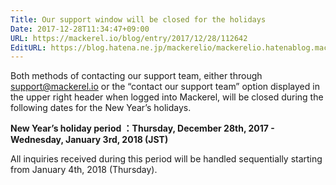 ```yaml
---
Title: Our support window will be closed for the holidays
Date: 2017-12-28T11:34:47+09:00
URL: https://mackerel.io/blog/entry/2017/12/28/112642
EditURL: https://blog.hatena.ne.jp/mackerelio/mackerelio.hatenablog.mackerel.io/atom/entry/8599973812330824554
---
```


Both methods of contacting our support team, either through support@mackerel.io or the “contact our support team” option displayed in the upper right header when logged into Mackerel, will be closed during the following dates for the New Year’s holidays.

<b>New Year’s holiday period ：Thursday, December 28th, 2017 - Wednesday, January 3rd, 2018 (JST)</b>

All inquiries received during this period will be handled sequentially starting from January 4th, 2018 (Thursday).
